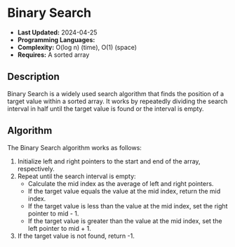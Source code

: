# Binary Search

- **Last Updated:** 2024-04-25
- **Programming Languages:** 
- **Complexity:** O(log n) (time), O(1) (space)
- **Requires:** A sorted array

## Description

Binary Search is a widely used search algorithm that finds the position of a target value within a sorted array. It works by repeatedly dividing the search interval in half until the target value is found or the interval is empty.

## Algorithm

The Binary Search algorithm works as follows:

1. Initialize left and right pointers to the start and end of the array, respectively.
2. Repeat until the search interval is empty:
    - Calculate the mid index as the average of left and right pointers.
    - If the target value equals the value at the mid index, return the mid index.
    - If the target value is less than the value at the mid index, set the right pointer to mid - 1.
    - If the target value is greater than the value at the mid index, set the left pointer to mid + 1.
3. If the target value is not found, return -1.